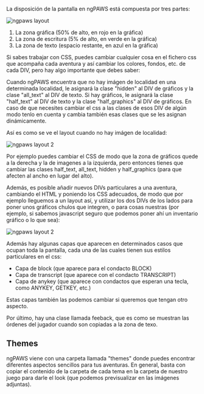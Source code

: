 La disposición de la pantalla en ngPAWS está compuesta por tres partes:

![ngpaws layout](http://www.ngpaws.com/wikires/ngpaws_layout.png)

1. La zona gráfica  (50% de alto, en rojo en la gráfica)
2. La zona de escritura (5% de alto, en verde en la gráfica)
3. La zona de texto (espacio restante, en azul en la gráfica)

Si sabes trabajar con CSS, puedes cambiar cualquier cosa en el fichero css que acompaña cada aventura y así cambiar los colores, fondos, etc. de cada DIV, pero hay algo importante que debes saber:

Cuando ngPAWS encuentra que no hay imágen de localidad en una determinada localidad, le asignará la clase "hidden" al DIV de gráficos y la clase "all_text" al DIV de texto. Si hay gráficos, le asignará la clase "half_text" al DIV de texto y  la clase "half_graphics" al DIV de gráficos. En caso de que necesites cambiar el css a las clases de esos DIV de algún modo tenlo en cuenta y cambia también esas clases que se les asignan dinámicamente.

Así es como se ve el layout cuando no hay imágen de localidad:

![ngpaws layout 2](http://www.ngpaws.com/wikires/ngpaws_layout2.png)

Por ejemplo puedes cambiar el CSS de modo que la zona de gráficos quede a la derecha y la de imagenes a la izquierda, pero entonces tienes que cambiar las clases half_text, all_text, hidden y half_graphics (para que afecten al ancho en lugar del alto).

Además, es posible añadir nuevos DIVs particulares a una aventura, cambiando el HTML y poniendo los CSS adecuados, de modo que por ejemplo lleguemos a un layout así, y utilizar los dos DIVs de los lados para poner unos gráficos chulos que integren, o para cosas nuestras (por ejemplo, si sabemos javascript seguro que podemos poner ahí un inventario gráfico o lo que sea):

![ngpaws layout 2](http://www.ngpaws.com/wikires/ngpaws_layout3.png)


Además hay algunas capas que aparecen en determinados casos que ocupan toda la pantalla, cada una de las cuales tienen sus estilos particulares en el css:

- Capa de block (que aparece para el condacto BLOCK)
- Capa de transcript (que aparece con el condacto TRANSCRIPT)
- Capa de anykey (que aparece con condactos que esperan una tecla, como ANYKEY, GETKEY, etc.)

Estas capas también las podemos cambiar si queremos que tengan otro aspecto.

Por último, hay una clase llamada feeback, que es como se muestran las órdenes del jugador cuando son copiadas a la zona de texo.

## Themes

ngPAWS viene con una carpeta llamada "themes" donde puedes encontrar diferentes aspectos sencillos para tus aventuras. En general, basta con copiar el contenido de la carpeta de cada tema en la carpeta de nuestro juego para darle el look (que podemos previsualizar en las imágenes adjuntas).